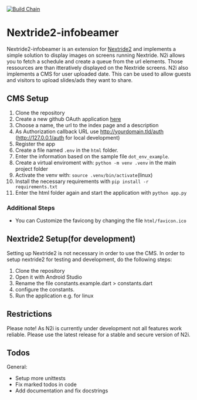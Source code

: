 [![Build Chain](https://github.com/HackerspaceBielefeld/Nextride2-infobeamer/actions/workflows/ci.yml/badge.svg)](https://github.com/HackerspaceBielefeld/Nextride2-infobeamer/actions/workflows/ci.yml)

# Nextride2-infobeamer
Nextride2-infobeamer is an extension for [Nextride2](https://github.com/HackerspaceBielefeld/Nextride2) and implements a simple solution to display images on screens running Nextride.
N2i allows you to fetch a schedule and create a queue from the url elements. Those ressources are than itteratively displayed on the Nextride screens.
N2i also implements a CMS for user uploaded date. This can be used to allow guests and visitors to upload slides/ads they want to share.

## CMS Setup 
1. Clone the repository
2. Create a new github OAuth application [here](https://github.com/settings/applications/new)
3. Choose a name, the url to the index page and a description
4. As Authorization callback URL use http://yourdomain.tld/auth (http://127.0.0.1/auth for local development)
5. Register the app
6. Create a file named `.env` in the `html` folder.
7. Enter the information based on the sample file `dot_env_example`.
8. Create a virtual enviroment with: `python -m venv .venv` in the main project folder
9. Activate the venv with: `source .venv/bin/activate`(linux)
10. Install the necessary requirements with `pip install -r requirements.txt`
11. Enter the html folder again and start the application with `python app.py`

### Additional Steps
* You can Customize the favicong by changing the file `html/favicon.ico`

## Nextride2 Setup(for development)
Setting up Nextride2 is not necessary in order to use the CMS. 
In order to setup nextride2 for testing and development, do the following steps:
1. Clone the repository
2. Open it with Android Studio
3. Rename the file constants.example.dart > constants.dart
4. configure the constants.
5. Run the application e.g. for linux

## Restrictions
Please note! As N2i is currently under development not all features work reliable.
Please use the latest release for a stable and secure version of N2i.

## Todos
General:
* Setup more unittests
* Fix marked todos in code
* Add documentation and fix docstrings
